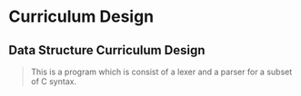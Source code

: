 # Curriculum Design

## Data Structure Curriculum Design

> This is a program which is consist of a lexer and a parser for a subset of C syntax.
